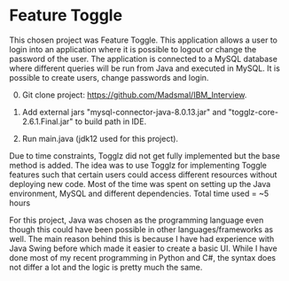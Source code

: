# Feature Toggle

This chosen project was Feature Toggle. This application allows a user to login into an application where it is possible to logout or change the password of the user. The application is connected to a MySQL database where different queries will be run from Java and executed in MySQL. It is possible to create users, change passwords and login. 

0) Git clone project: https://github.com/Madsmal/IBM_Interview.

1) Add external jars "mysql-connector-java-8.0.13.jar" and "togglz-core-2.6.1.Final.jar" to build path in IDE. 

2) Run main.java (jdk12 used for this project).  


Due to time constraints, Togglz did not get fully implemented but the base method is added. The idea was to use Togglz for implementing Toggle features such that certain users could access different resources without deploying new code. Most of the time was spent on setting up the Java environment, MySQL and different dependencies. Total time used = ~5 hours 

For this project, Java was chosen as the programming language even though this could have been possible in other languages/frameworks as well. The main reason behind this is because I have had experience with Java Swing before which made it easier to create a basic UI. While I have done most of my recent programming in Python and C#, the syntax does not differ a lot and the logic is pretty much the same. 






